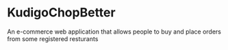 # KudigoChopBetter
An e-commerce web application that allows people to buy and place orders from some registered resturants

